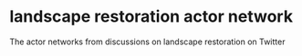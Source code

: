 # landscape restoration actor network
The actor networks from discussions on landscape restoration on Twitter
